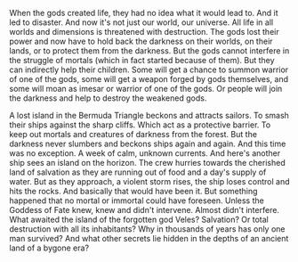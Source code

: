  When the gods created life, they had no 
idea what it would lead to. And it led to 
disaster. And now it's not just our world, 
our universe. All life in all worlds and 
dimensions is threatened with destruction. 
The gods lost their power and now have to 
hold back the darkness on their worlds, 
on their lands, or to protect them from 
the darkness.
 But the gods cannot interfere in the 
struggle of mortals (which in fact 
started because of them). But they can 
indirectly help their children. Some will 
get a chance to summon warrior of one of 
the gods, some will get a weapon forged 
by gods themselves, and some will moan as 
imesar or warrior of one of the gods. Or 
people will join the darkness and help to 
destroy the weakened gods.
 
 A lost island in the Bermuda Triangle 
beckons and attracts sailors. To smash 
their ships against the sharp cliffs. 
Which act as a protective barrier. To 
keep out mortals and creatures of 
darkness from the forest.
 But the darkness never slumbers and 
beckons ships again and again. And this 
time was no exception. A week of calm, 
unknown currents. And here's another ship 
sees an island on the horizon. The crew 
hurries towards the cherished land of 
salvation as they are running out of food 
and a day's supply of water. But as they 
approach, a violent storm rises, the ship 
loses control and hits the rocks.
 And basically that would have been it. 
But something happened that no mortal or 
immortal could have foreseen. Unless the 
Goddess of Fate knew, knew and didn't 
intervene. Almost didn't interfere.
 What awaited the island of the forgotten 
god Veles? Salvation? Or total 
destruction with all its inhabitants? Why 
in thousands 
of years has only one man survived? And 
what other secrets lie hidden in the 
depths of an ancient land of a bygone era?
